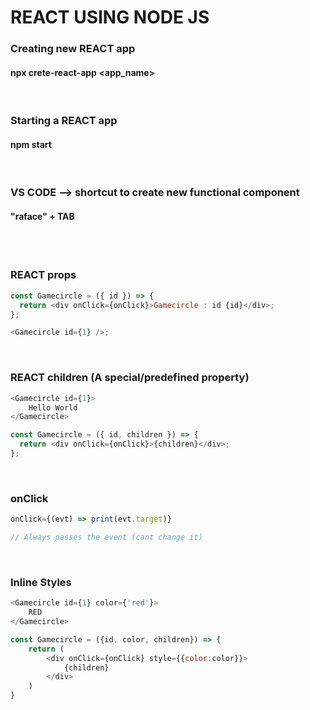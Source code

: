 # REACT USING NODE JS

### Creating new REACT app

#### npx crete-react-app <app_name>

<br>

### Starting a REACT app

#### npm start

<br>

### VS CODE --> shortcut to create new functional component

#### "raface" + TAB

<br>
<br>

### REACT props

```javascript
const Gamecircle = ({ id }) => {
  return <div onClick={onClick}>Gamecircle : id {id}</div>;
};

<Gamecircle id={1} />;
```
<br>

### REACT children (A special/predefined property)

```javascript
<Gamecircle id={1}>
    Hello World
</Gamecircle>

const Gamecircle = ({ id, children }) => {
  return <div onClick={onClick}>{children}</div>;
};
```
<br>

### onClick

```javascript
onClick={(evt) => print(evt.target)}

// Always passes the event (cant change it)
```
<br>

### Inline Styles

```javascript
<Gamecircle id={1} color={'red'}>
    RED
</Gamecircle>

const Gamecircle = ({id, color, children}) => {
    return (
        <div onClick={onClick} style={{color:color}}>
            {children}
        </div>
    )
}
```
